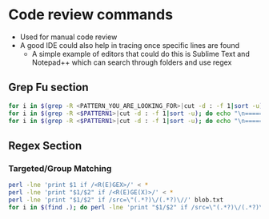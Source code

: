 # Code review commands

* Used for manual code review
* A good IDE could also help in tracing once specific lines are found
    * A simple example of editors that could do this is Sublime Text and Notepad++ which can search through folders and use regex

## Grep Fu section
```bash
for i in $(grep -R <PATTERN_YOU_ARE_LOOKING_FOR>|cut -d : -f 1|sort -u); do echo "\n==========$i==========\n" && cat $i && read -s -d ' ' && clear;done
for i in $(grep -R <$PATTERN1>|cut -d : -f 1|sort -u); do echo "\n==========$i==========\n" && cat $i|grep -i <$PATTERN2> && read -s -d ' ' && clear;done
for i in $(grep -R <$PATTERN1>|cut -d : -f 1|sort -u); do echo "\n==========$i==========\n" && gedit $i;done
```

## Regex Section

### Targeted/Group Matching
```bash
perl -lne 'print $1 if /<R(E)GEX>/' < * 
perl -lne 'print "$1/$2" if /<R(E)GE(X)>/' < * 
perl -lne 'print "$1/$2" if /src=\"(.*?)\/(.*?)\//' blob.txt
for i in $(find .); do perl -lne 'print "$1/$2" if /src=\"(.*?)\/(.*?)\//' 2>/dev/null < $i;done|sort -u
```
